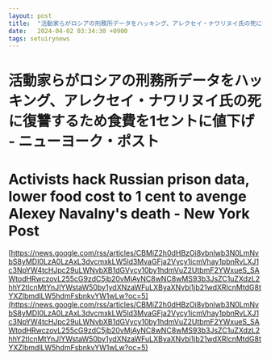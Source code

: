 ```yaml
---
layout: post
title:  "活動家らがロシアの刑務所データをハッキング、アレクセイ・ナワリヌイ氏の死に復讐するため食費を1セントに値下げ - ニューヨーク・ポスト"
date:   2024-04-02 03:34:30 +0900
tags: setuirynews 
---
```


# 活動家らがロシアの刑務所データをハッキング、アレクセイ・ナワリヌイ氏の死に復讐するため食費を1セントに値下げ - ニューヨーク・ポスト



# Activists hack Russian prison data, lower food cost to 1 cent to avenge Alexey Navalny's death - New York Post

[https://news.google.com/rss/articles/CBMiZ2h0dHBzOi8vbnlwb3N0LmNvbS8yMDI0LzA0LzAxL3dvcmxkLW5ld3MvaGFja2Vycy1icmVhay1pbnRvLXJ1c3NpYW4tcHJpc29uLWNvbXB1dGVycy10by1hdmVuZ2UtbmF2YWxueS_SAWtodHRwczovL255cG9zdC5jb20vMjAyNC8wNC8wMS93b3JsZC1uZXdzL2hhY2tlcnMtYnJlYWstaW50by1ydXNzaWFuLXByaXNvbi1jb21wdXRlcnMtdG8tYXZlbmdlLW5hdmFsbnkvYW1wLw?oc=5](https://news.google.com/rss/articles/CBMiZ2h0dHBzOi8vbnlwb3N0LmNvbS8yMDI0LzA0LzAxL3dvcmxkLW5ld3MvaGFja2Vycy1icmVhay1pbnRvLXJ1c3NpYW4tcHJpc29uLWNvbXB1dGVycy10by1hdmVuZ2UtbmF2YWxueS_SAWtodHRwczovL255cG9zdC5jb20vMjAyNC8wNC8wMS93b3JsZC1uZXdzL2hhY2tlcnMtYnJlYWstaW50by1ydXNzaWFuLXByaXNvbi1jb21wdXRlcnMtdG8tYXZlbmdlLW5hdmFsbnkvYW1wLw?oc=5)

